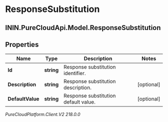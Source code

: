 # ResponseSubstitution

## ININ.PureCloudApi.Model.ResponseSubstitution

## Properties

|Name | Type | Description | Notes|
|------------ | ------------- | ------------- | -------------|
| **Id** | **string** | Response substitution identifier. | |
| **Description** | **string** | Response substitution description. | [optional] |
| **DefaultValue** | **string** | Response substitution default value. | [optional] |



_PureCloudPlatform.Client.V2 218.0.0_

